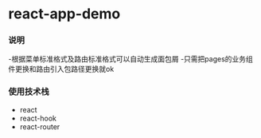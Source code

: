 # react-app-demo

### 说明
-根据菜单标准格式及路由标准格式可以自动生成面包屑
-只需把pages的业务组件更换和路由引入包路径更换就ok

### 使用技术栈
- react
- react-hook
- react-router